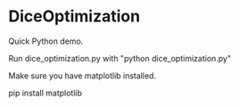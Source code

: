 # DiceOptimization
Quick Python demo.

Run dice_optimization.py with "python dice_optimization.py"

Make sure you have matplotlib installed.

pip install matplotlib
